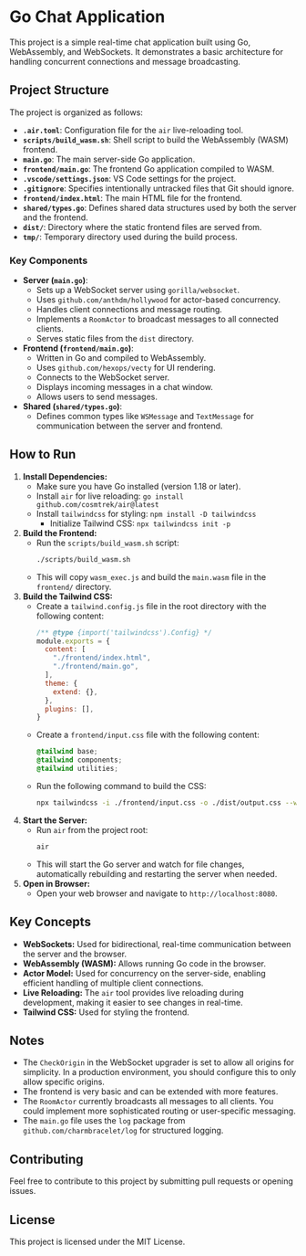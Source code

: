 # Go Chat Application

This project is a simple real-time chat application built using Go, WebAssembly, and WebSockets. It demonstrates a basic architecture for handling concurrent connections and message broadcasting.

## Project Structure

The project is organized as follows:

-   **`.air.toml`**: Configuration file for the `air` live-reloading tool.
-   **`scripts/build_wasm.sh`**: Shell script to build the WebAssembly (WASM) frontend.
-   **`main.go`**: The main server-side Go application.
-   **`frontend/main.go`**: The frontend Go application compiled to WASM.
-   **`.vscode/settings.json`**: VS Code settings for the project.
-   **`.gitignore`**: Specifies intentionally untracked files that Git should ignore.
-   **`frontend/index.html`**: The main HTML file for the frontend.
-   **`shared/types.go`**: Defines shared data structures used by both the server and the frontend.
-   **`dist/`**: Directory where the static frontend files are served from.
-   **`tmp/`**: Temporary directory used during the build process.

### Key Components

-   **Server (`main.go`)**:
    -   Sets up a WebSocket server using `gorilla/websocket`.
    -   Uses `github.com/anthdm/hollywood` for actor-based concurrency.
    -   Handles client connections and message routing.
    -   Implements a `RoomActor` to broadcast messages to all connected clients.
    -   Serves static files from the `dist` directory.
-   **Frontend (`frontend/main.go`)**:
    -   Written in Go and compiled to WebAssembly.
    -   Uses `github.com/hexops/vecty` for UI rendering.
    -   Connects to the WebSocket server.
    -   Displays incoming messages in a chat window.
    -   Allows users to send messages.
-   **Shared (`shared/types.go`)**:
    -   Defines common types like `WSMessage` and `TextMessage` for communication between the server and frontend.

## How to Run

1.  **Install Dependencies:**
    -   Make sure you have Go installed (version 1.18 or later).
    -   Install `air` for live reloading: `go install github.com/cosmtrek/air@latest`
    -   Install `tailwindcss` for styling: `npm install -D tailwindcss`
        -   Initialize Tailwind CSS: `npx tailwindcss init -p`
2.  **Build the Frontend:**
    -   Run the `scripts/build_wasm.sh` script:
        ```bash
        ./scripts/build_wasm.sh
        ```
    -   This will copy `wasm_exec.js` and build the `main.wasm` file in the `frontend/` directory.
3.  **Build the Tailwind CSS:**
    -   Create a `tailwind.config.js` file in the root directory with the following content:
        ```javascript
        /** @type {import('tailwindcss').Config} */
        module.exports = {
          content: [
            "./frontend/index.html",
            "./frontend/main.go",
          ],
          theme: {
            extend: {},
          },
          plugins: [],
        }
        ```
    -   Create a `frontend/input.css` file with the following content:
        ```css
        @tailwind base;
        @tailwind components;
        @tailwind utilities;
        ```
    -   Run the following command to build the CSS:
        ```bash
        npx tailwindcss -i ./frontend/input.css -o ./dist/output.css --watch
        ```
4.  **Start the Server:**
    -   Run `air` from the project root:
        ```bash
        air
        ```
    -   This will start the Go server and watch for file changes, automatically rebuilding and restarting the server when needed.
5.  **Open in Browser:**
    -   Open your web browser and navigate to `http://localhost:8080`.

## Key Concepts

-   **WebSockets:** Used for bidirectional, real-time communication between the server and the browser.
-   **WebAssembly (WASM):** Allows running Go code in the browser.
-   **Actor Model:** Used for concurrency on the server-side, enabling efficient handling of multiple client connections.
-   **Live Reloading:** The `air` tool provides live reloading during development, making it easier to see changes in real-time.
-   **Tailwind CSS:** Used for styling the frontend.

## Notes

-   The `CheckOrigin` in the WebSocket upgrader is set to allow all origins for simplicity. In a production environment, you should configure this to only allow specific origins.
-   The frontend is very basic and can be extended with more features.
-   The `RoomActor` currently broadcasts all messages to all clients. You could implement more sophisticated routing or user-specific messaging.
-   The `main.go` file uses the `log` package from `github.com/charmbracelet/log` for structured logging.

## Contributing

Feel free to contribute to this project by submitting pull requests or opening issues.

## License

This project is licensed under the MIT License.